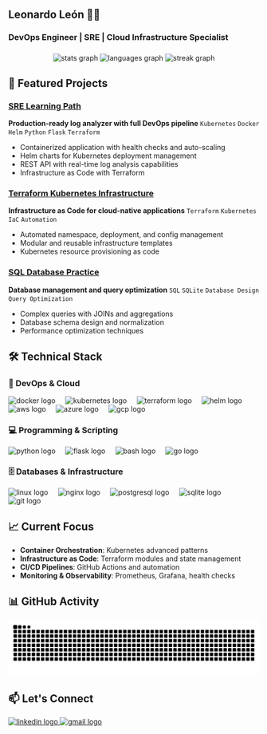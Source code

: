 <h2 align="left">Leonardo León 👨‍💻</h2>
<h3 align="left">DevOps Engineer | SRE | Cloud Infrastructure Specialist</h3>

###

<div align="center">
  <img src="https://github-readme-stats.vercel.app/api?username=korearn&hide_title=false&hide_rank=false&show_icons=true&include_all_commits=true&count_private=true&disable_animations=false&theme=dracula&locale=en&hide_border=false" height="150" alt="stats graph"  />
  <img src="https://github-readme-stats.vercel.app/api/top-langs?username=korearn&locale=en&hide_title=false&layout=compact&card_width=320&langs_count=8&theme=dracula&hide_border=false&exclude_repo=linux,arch-config" height="150" alt="languages graph"  />
  <img src="https://github-readme-streak-stats.herokuapp.com/?user=korearn&theme=dracula&hide_border=false" height="150" alt="streak graph"  />
</div>

###

## 🚀 Featured Projects

### [SRE Learning Path](https://github.com/korearn/sre-learning-path)
**Production-ready log analyzer with full DevOps pipeline**
`Kubernetes` `Docker` `Helm` `Python` `Flask` `Terraform`
- Containerized application with health checks and auto-scaling
- Helm charts for Kubernetes deployment management
- REST API with real-time log analysis capabilities
- Infrastructure as Code with Terraform

### [Terraform Kubernetes Infrastructure](https://github.com/korearn/terraform-learning)
**Infrastructure as Code for cloud-native applications**
`Terraform` `Kubernetes` `IaC` `Automation`
- Automated namespace, deployment, and config management
- Modular and reusable infrastructure templates
- Kubernetes resource provisioning as code

### [SQL Database Practice](https://github.com/korearn/sql-practice)
**Database management and query optimization**
`SQL` `SQLite` `Database Design` `Query Optimization`
- Complex queries with JOINs and aggregations
- Database schema design and normalization
- Performance optimization techniques

## 🛠️ Technical Stack

### 🔧 DevOps & Cloud
<div align="left">
  <img src="https://cdn.jsdelivr.net/gh/devicons/devicon/icons/docker/docker-original.svg" height="40" alt="docker logo"  />
  <img width="12" />
  <img src="https://cdn.jsdelivr.net/gh/devicons/devicon/icons/kubernetes/kubernetes-plain.svg" height="40" alt="kubernetes logo"  />
  <img width="12" />
  <img src="https://cdn.jsdelivr.net/gh/devicons/devicon/icons/terraform/terraform-original.svg" height="40" alt="terraform logo"  />
  <img width="12" />
  <img src="https://cdn.jsdelivr.net/gh/devicons/devicon/icons/helm/helm-original.svg" height="40" alt="helm logo"  />
  <img width="12" />
  <img src="https://cdn.jsdelivr.net/gh/devicons/devicon/icons/amazonwebservices/amazonwebservices-original-wordmark.svg" height="40" alt="aws logo" />
  <img width="12" />
  <img src="https://cdn.jsdelivr.net/gh/devicons/devicon/icons/azure/azure-original.svg" height="40" alt="azure logo"  />
  <img width="12" />
  <img src="https://cdn.jsdelivr.net/gh/devicons/devicon/icons/googlecloud/googlecloud-original.svg" height="40" alt="gcp logo"  />
</div>

### 💻 Programming & Scripting
<div align="left">
  <img src="https://cdn.jsdelivr.net/gh/devicons/devicon/icons/python/python-original.svg" height="40" alt="python logo"  />
  <img width="12" />
  <img src="https://cdn.jsdelivr.net/gh/devicons/devicon/icons/flask/flask-original.svg" height="40" alt="flask logo"  />
  <img width="12" />
  <img src="https://cdn.jsdelivr.net/gh/devicons/devicon/icons/bash/bash-original.svg" height="40" alt="bash logo"  />
  <img width="12" />
  <img src="https://cdn.jsdelivr.net/gh/devicons/devicon/icons/go/go-original.svg" height="40" alt="go logo"  />
</div>

### 🗄️ Databases & Infrastructure
<div align="left">
  <img src="https://cdn.jsdelivr.net/gh/devicons/devicon/icons/linux/linux-original.svg" height="40" alt="linux logo"  />
  <img width="12" />
  <img src="https://cdn.jsdelivr.net/gh/devicons/devicon/icons/nginx/nginx-original.svg" height="40" alt="nginx logo"  />
  <img width="12" />
  <img src="https://cdn.jsdelivr.net/gh/devicons/devicon/icons/postgresql/postgresql-original.svg" height="40" alt="postgresql logo"  />
  <img width="12" />
  <img src="https://cdn.jsdelivr.net/gh/devicons/devicon/icons/sqlite/sqlite-original.svg" height="40" alt="sqlite logo"  />
  <img width="12" />
  <img src="https://cdn.jsdelivr.net/gh/devicons/devicon/icons/git/git-original.svg" height="40" alt="git logo"  />
</div>

## 📈 Current Focus
- **Container Orchestration**: Kubernetes advanced patterns
- **Infrastructure as Code**: Terraform modules and state management
- **CI/CD Pipelines**: GitHub Actions and automation
- **Monitoring & Observability**: Prometheus, Grafana, health checks

## 📊 GitHub Activity
<picture>
  <source media="(prefers-color-scheme: dark)" srcset="https://raw.githubusercontent.com/korearn/leonardoleon/output/github-snake-dark.svg" />
  <source media="(prefers-color-scheme: light)" srcset="https://raw.githubusercontent.com/korearn/leonardoleon/output/github-snake.svg" />
  <img alt="github-snake" src="https://raw.githubusercontent.com/korearn/leonardoleon/output/github-snake.svg" />
</picture>

<br clear="both">

## 📫 Let's Connect
<div align="left">
  <a href="https://www.linkedin.com/in/leonardoleonh/" target="_blank">
    <img src="https://img.shields.io/static/v1?message=LinkedIn&logo=linkedin&label=&color=0077B5&logoColor=white&labelColor=&style=for-the-badge" height="35" alt="linkedin logo"  />
  </a>
  <a href="mailto:leo.dleon55@gmail.com" target="_blank">
    <img src="https://img.shields.io/static/v1?message=Gmail&logo=gmail&label=&color=D14836&logoColor=white&labelColor=&style=for-the-badge" height="35" alt="gmail logo"  />
  </a>
</div>
